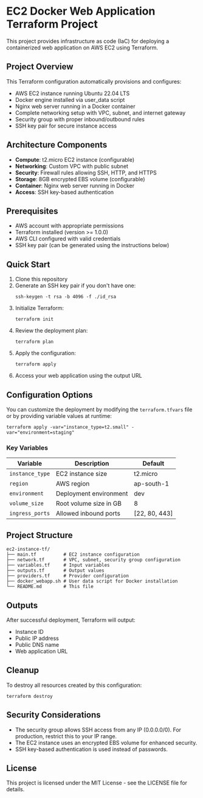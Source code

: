 # EC2 Docker Web Application Terraform Project

This project provides infrastructure as code (IaC) for deploying a containerized web application on AWS EC2 using Terraform.

## Project Overview

This Terraform configuration automatically provisions and configures:

- AWS EC2 instance running Ubuntu 22.04 LTS
- Docker engine installed via user_data script
- Nginx web server running in a Docker container
- Complete networking setup with VPC, subnet, and internet gateway
- Security group with proper inbound/outbound rules
- SSH key pair for secure instance access

## Architecture Components

- **Compute**: t2.micro EC2 instance (configurable)
- **Networking**: Custom VPC with public subnet
- **Security**: Firewall rules allowing SSH, HTTP, and HTTPS
- **Storage**: 8GB encrypted EBS volume (configurable)
- **Container**: Nginx web server running in Docker
- **Access**: SSH key-based authentication

## Prerequisites

- AWS account with appropriate permissions
- Terraform installed (version >= 1.0.0)
- AWS CLI configured with valid credentials
- SSH key pair (can be generated using the instructions below)

## Quick Start

1. Clone this repository
2. Generate an SSH key pair if you don't have one:
   ```
   ssh-keygen -t rsa -b 4096 -f ./id_rsa
   ```
3. Initialize Terraform:
   ```
   terraform init
   ```
4. Review the deployment plan:
   ```
   terraform plan
   ```
5. Apply the configuration:
   ```
   terraform apply
   ```
6. Access your web application using the output URL

## Configuration Options

You can customize the deployment by modifying the `terraform.tfvars` file or by providing variable values at runtime:

```
terraform apply -var="instance_type=t2.small" -var="environment=staging"
```

### Key Variables

| Variable | Description | Default |
|----------|-------------|---------|
| `instance_type` | EC2 instance size | t2.micro |
| `region` | AWS region | ap-south-1 |
| `environment` | Deployment environment | dev |
| `volume_size` | Root volume size in GB | 8 |
| `ingress_ports` | Allowed inbound ports | [22, 80, 443] |

## Project Structure

```
ec2-instance-tf/
├── main.tf          # EC2 instance configuration
├── network.tf       # VPC, subnet, security group configuration
├── variables.tf     # Input variables
├── outputs.tf       # Output values
├── providers.tf     # Provider configuration
├── docker_webapp.sh # User data script for Docker installation
└── README.md        # This file
```

## Outputs

After successful deployment, Terraform will output:
- Instance ID
- Public IP address
- Public DNS name
- Web application URL

## Cleanup

To destroy all resources created by this configuration:

```
terraform destroy
```

## Security Considerations

- The security group allows SSH access from any IP (0.0.0.0/0). For production, restrict this to your IP range.
- The EC2 instance uses an encrypted EBS volume for enhanced security.
- SSH key-based authentication is used instead of passwords.

## License

This project is licensed under the MIT License - see the LICENSE file for details.